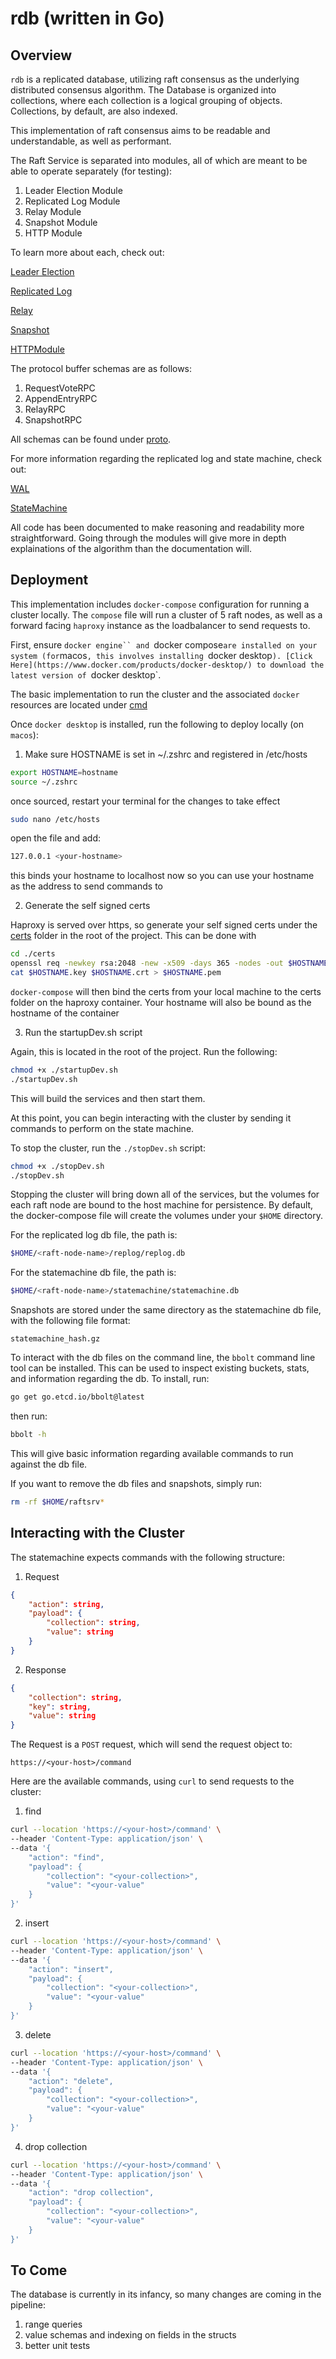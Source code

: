 # rdb (written in Go)


## Overview

`rdb` is a replicated database, utilizing raft consensus as the underlying distributed consensus algorithm. The Database is organized into collections, where each collection is a logical grouping of objects. Collections, by default, are also indexed.

This implementation of raft consensus aims to be readable and understandable, as well as performant.

The Raft Service is separated into modules, all of which are meant to be able to operate separately (for testing):

1. Leader Election Module
2. Replicated Log Module
3. Relay Module
4. Snapshot Module
5. HTTP Module

To learn more about each, check out:

[Leader Election](./docs/LeaderElection.md) 

[Replicated Log](./docs/ReplicatedLog.md)

[Relay](./docs/RelayModule.md)

[Snapshot](./docs/Snapshot.md)

[HTTPModule](./docs/Client.md)


The protocol buffer schemas are as follows:

  1. RequestVoteRPC
  2. AppendEntryRPC 
  3. RelayRPC
  4. SnapshotRPC 
  
All schemas can be found under [proto](./proto).


For more information regarding the replicated log and state machine, check out:

[WAL](./docs/WAL.md)

[StateMachine](./docs/StateMachine.md)


All code has been documented to make reasoning and readability more straightforward. Going through the modules will give more in depth explainations of the algorithm than the documentation will.


## Deployment

This implementation includes `docker-compose` configuration for running a cluster locally. The `compose` file will run a cluster of 5 raft nodes, as well as a forward facing `haproxy` instance as the loadbalancer to send requests to.

First, ensure `docker engine`` and `docker compose` are installed on your system (for `macos`, this involves installing `docker desktop`). [Click Here](https://www.docker.com/products/docker-desktop/) to download the latest version of `docker desktop`.

The basic implementation to run the cluster and the associated `docker` resources are located under [cmd](./cmd)

Once `docker desktop` is installed, run the following to deploy locally (on `macos`):

  1. Make sure HOSTNAME is set in ~/.zshrc and registered in /etc/hosts

```bash
export HOSTNAME=hostname
source ~/.zshrc
```

once sourced, restart your terminal for the changes to take effect

```bash
sudo nano /etc/hosts
```

open the file and add:
```bash
127.0.0.1 <your-hostname>
```

this binds your hostname to localhost now so you can use your hostname as the address to send commands to

  2. Generate the self signed certs

Haproxy is served over https, so generate your self signed certs under the [certs](./certs/) folder in the root of the project. This can be done with

```bash
cd ./certs
openssl req -newkey rsa:2048 -new -x509 -days 365 -nodes -out $HOSTNAME.crt -keyout $HOSTNAME.key
cat $HOSTNAME.key $HOSTNAME.crt > $HOSTNAME.pem
```

`docker-compose` will then bind the certs from your local machine to the certs folder on the haproxy container. Your hostname will also be bound as the hostname of the container

  3. Run the startupDev.sh script

Again, this is located in the root of the project. Run the following:

```bash
chmod +x ./startupDev.sh
./startupDev.sh
```

This will build the services and then start them. 

At this point, you can begin interacting with the cluster by sending it commands to perform on the state machine. 

To stop the cluster, run the `./stopDev.sh` script:
```bash
chmod +x ./stopDev.sh
./stopDev.sh
```

Stopping the cluster will bring down all of the services, but the volumes for each raft node are bound to the host machine for persistence. By default, the docker-compose file will create the volumes under your `$HOME` directory. 

For the replicated log db file, the path is:
```bash
$HOME/<raft-node-name>/replog/replog.db
```

For the statemachine db file, the path is:
```bash
$HOME/<raft-node-name>/statemachine/statemachine.db
```

Snapshots are stored under the same directory as the statemachine db file, with the following file format:
```
statemachine_hash.gz
```

To interact with the db files on the command line, the `bbolt` command line tool can be installed. This can be used to inspect existing buckets, stats, and information regarding the db. To install, run:

```bash
go get go.etcd.io/bbolt@latest
```

then run:
```bash
bbolt -h
```

This will give basic information regarding available commands to run against the db file.

If you want to remove the db files and snapshots, simply run:
```bash
rm -rf $HOME/raftsrv*
```


## Interacting with the Cluster

The statemachine expects commands with the following structure:

  1. Request

```json
{
    "action": string,
    "payload": {
        "collection": string,
        "value": string
    }
}
```

  2. Response

```json
{
    "collection": string,
    "key": string,
    "value": string
}
```

The Request is a `POST` request, which will send the request object to:
```
https://<your-host>/command
```

Here are the available commands, using `curl` to send requests to the cluster:

  1. find

```bash
curl --location 'https://<your-host>/command' \
--header 'Content-Type: application/json' \
--data '{
    "action": "find",
    "payload": {
        "collection": "<your-collection>",
        "value": "<your-value"
    }
}'
```

  2. insert

```bash
curl --location 'https://<your-host>/command' \
--header 'Content-Type: application/json' \
--data '{
    "action": "insert",
    "payload": {
        "collection": "<your-collection>",
        "value": "<your-value"
    }
}'
```

  3. delete

```bash
curl --location 'https://<your-host>/command' \
--header 'Content-Type: application/json' \
--data '{
    "action": "delete",
    "payload": {
        "collection": "<your-collection>",
        "value": "<your-value"
    }
}'
```

  4. drop collection

```bash
curl --location 'https://<your-host>/command' \
--header 'Content-Type: application/json' \
--data '{
    "action": "drop collection",
    "payload": {
        "collection": "<your-collection>",
        "value": "<your-value"
    }
}'
```


## To Come

The database is currently in its infancy, so many changes are coming in the pipeline:
  
  1. range queries
  2. value schemas and indexing on fields in the structs
  3. better unit tests